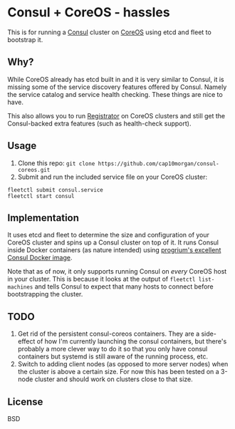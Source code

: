# Consul + CoreOS - hassles

This is for running a [Consul](http://consul.io/) cluster on [CoreOS](http://coreos.com) using etcd and fleet to bootstrap it.

## Why?

While CoreOS already has etcd built in and it is very similar to Consul, it is missing some of the service discovery features offered by Consul. Namely the service catalog and service health checking. These things are nice to have.

This also allows you to run [Registrator](https://github.com/progrium/registrator) on CoreOS clusters and still get the Consul-backed extra features (such as health-check support).

## Usage

1. Clone this repo: `git clone https://github.com/cap10morgan/consul-coreos.git`
1. Submit and run the included service file on your CoreOS cluster:

```
fleetctl submit consul.service
fleetctl start consul
```

## Implementation

It uses etcd and fleet to determine the size and configuration of your CoreOS cluster and spins up a Consul cluster on top of it. It runs Consul inside Docker containers (as nature intended) using [progrium's excellent Consul Docker image](https://github.com/progrium/docker-consul).

Note that as of now, it only supports running Consul on *every* CoreOS host in your cluster. This is because it looks at the output of `fleetctl list-machines` and tells Consul to expect that many hosts to connect before bootstrapping the cluster.

## TODO

1. Get rid of the persistent consul-coreos containers. They are a side-effect of how I'm currently launching the consul containers, but there's probably a more clever way to do it so that you only have consul containers but systemd is still aware of the running process, etc.
1. Switch to adding client nodes (as opposed to more server nodes) when the cluster is above a certain size. For now this has been tested on a 3-node cluster and should work on clusters close to that size.

## License

BSD

